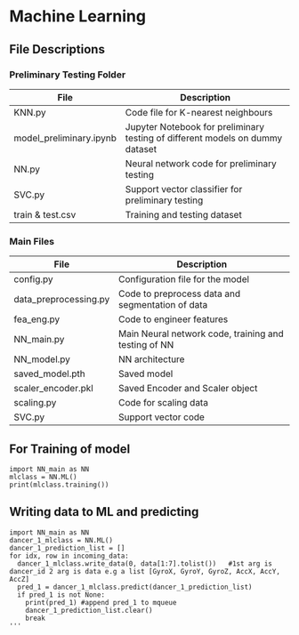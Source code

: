 # Machine Learning


## File Descriptions

### Preliminary Testing Folder

| File                    | Description                                                                              |
| ----------------------- | ---------------------------------------------------------------------------------------- |
| KNN.py                  | Code file for K-nearest neighbours                                                       |
| model_preliminary.ipynb | Jupyter Notebook for preliminary testing of different models on dummy dataset            |
| NN.py                   | Neural network code for preliminary testing                                              |
| SVC.py                  | Support vector classifier for preliminary testing                                        |
| train & test.csv        | Training and testing dataset                                                             |

### Main Files

| File                  | Description                                                                                                            |
| --------------------- | ---------------------------------------------------------------------------------------------------------------------- |
| config.py             | Configuration file for the model                                                                                       |
| data_preprocessing.py | Code to preprocess data and segmentation of data                                                                       |
| fea_eng.py            | Code to engineer features                                                                                              |
| NN_main.py            | Main Neural network code, training and testing of NN                                                                   |
| NN_model.py           | NN architecture                                                                                                        |
| saved_model.pth       | Saved model                                                                                                            |
| scaler_encoder.pkl    | Saved Encoder and Scaler object                                                                                        |
| scaling.py            | Code for scaling data                                                                                                  |
| SVC.py                | Support vector code                                                                                                    |


## For Training of model 
```
import NN_main as NN
mlclass = NN.ML()
print(mlclass.training())
```
## Writing data to ML and predicting
```
import NN_main as NN
dancer_1_mlclass = NN.ML()
dancer_1_prediction_list = []
for idx, row in incoming_data:
  dancer_1_mlclass.write_data(0, data[1:7].tolist())   #1st arg is dancer_id 2 arg is data e.g a list [GyroX, GyroY, GyroZ, AccX, AccY, AccZ]
  pred_1 = dancer_1_mlclass.predict(dancer_1_prediction_list)
  if pred_1 is not None:
    print(pred_1) #append pred_1 to mqueue
    dancer_1_prediction_list.clear()
    break
'''